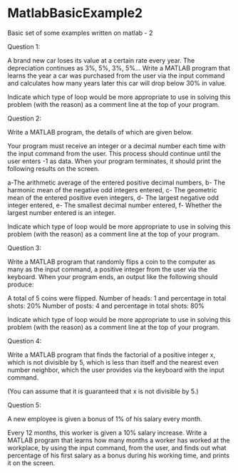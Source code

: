 # MatlabBasicExample2
Basic set of some examples written on matlab - 2


Question 1:

A brand new car loses its value at a certain rate every year. The depreciation continues as 3%, 5%, 3%, 5%... Write a MATLAB program that learns the year a car was purchased from the user via the input command and calculates how many years later this car will drop below 30% in value.

Indicate which type of loop would be more appropriate to use in solving this problem (with the reason) as a comment line at the top of your program.



Question 2:

Write a MATLAB program, the details of which are given below.

Your program must receive an integer or a decimal number each time with the input command from the user. This process should continue until the user enters -1 as data. When your program terminates, it should print the following results on the screen.

a-The arithmetic average of the entered positive decimal numbers,
b- The harmonic mean of the negative odd integers entered,
c- The geometric mean of the entered positive even integers,
d- The largest negative odd integer entered,
e- The smallest decimal number entered,
f- Whether the largest number entered is an integer.

Indicate which type of loop would be more appropriate to use in solving this problem (with the reason) as a comment line at the top of your program.


Question 3:

Write a MATLAB program that randomly flips a coin to the computer as many as the input command, a positive integer from the user via the keyboard. When your program ends, an output like the following
should produce:

A total of 5 coins were flipped.
Number of heads: 1 and percentage in total shots: 20%
Number of posts: 4 and percentage in total shots: 80%

Indicate which type of loop would be more appropriate to use in solving this problem (with the reason) as a comment line at the top of your program.

Question 4:

Write a MATLAB program that finds the factorial of a positive integer x, which is not divisible by 5, which is less than itself and the nearest even number neighbor, which the user provides via the keyboard with the input command.

(You can assume that it is guaranteed that x is not divisible by 5.)

Question 5:

A new employee is given a bonus of 1% of his salary every month.

Every 12 months, this worker is given a 10% salary increase. Write a MATLAB program that learns how many months a worker has worked at the workplace, by using the input command, from the user, and finds out what percentage of his first salary as a bonus during his working time, and prints it on the screen.
